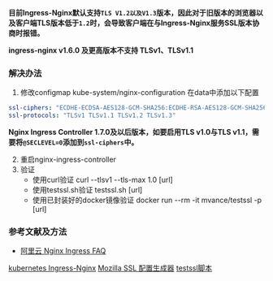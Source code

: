
**目前Ingress-Nginx默认支持`TLS V1.2以及V1.3`版本，因此对于旧版本的浏览器以及客户端TLS版本低于`1.2`时，会导致客户端在与Ingress-Nginx服务SSL版本协商时报错。**

**ingress-nginx v1.6.0 及更高版本不支持 TLSv1、TLSv1.1**
### 解决办法
1. 修改configmap kube-system/nginx-configuration 在data中添加以下配置
```yaml
ssl-ciphers: "ECDHE-ECDSA-AES128-GCM-SHA256:ECDHE-RSA-AES128-GCM-SHA256:ECDHE-ECDSA-AES256-GCM-SHA384:ECDHE-RSA-AES256-GCM-SHA384:ECDHE-ECDSA-CHACHA20-POLY1305:ECDHE-RSA-CHACHA20-POLY1305:DHE-RSA-AES128-GCM-SHA256:DHE-RSA-AES256-GCM-SHA384:DHE-RSA-CHACHA20-POLY1305:ECDHE-ECDSA-AES128-SHA256:ECDHE-RSA-AES128-SHA256:ECDHE-ECDSA-AES128-SHA:ECDHE-RSA-AES128-SHA:ECDHE-ECDSA-AES256-SHA384:ECDHE-RSA-AES256-SHA384:ECDHE-ECDSA-AES256-SHA:ECDHE-RSA-AES256-SHA:DHE-RSA-AES128-SHA256:DHE-RSA-AES256-SHA256:AES128-GCM-SHA256:AES256-GCM-SHA384:AES128-SHA256:AES256-SHA256:AES128-SHA:AES256-SHA:DES-CBC3-SHA"
ssl-protocols: "TLSv1 TLSv1.1 TLSv1.2 TLSv1.3"
```
**Nginx Ingress Controller 1.7.0及以后版本，如要启用TLS v1.0与TLS v1.1，需要将`@SECLEVEL=0`添加到`ssl-ciphers`中。**

2. 重启nginx-ingress-controller
3. 验证
	 -  使用curl验证  curl --tlsv1 --tls-max 1.0  [url]
	 -  使用testssl.sh验证  testssl.sh [url]
	 -  使用已封装好的docker镜像验证  docker run --rm -it mvance/testssl -p [url]
### 参考文献及方法
- [阿里云 Nginx Ingress FAQ](https://help.aliyun.com/zh/ack/ack-managed-and-ack-dedicated/user-guide/nginx-ingress-faq)

[kubernetes Ingress-Nginx](https://kubernetes.github.io/ingress-nginx/user-guide/tls/#default-tls-version-and-ciphers)
[Mozilla SSL 配置生成器](https://ssl-config.mozilla.org/)
[testssl脚本](https://github.com/drwetter/testssl.sh)